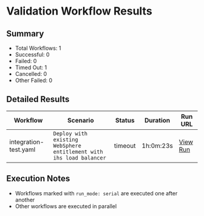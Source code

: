 # Validation Workflow Results

## Summary
- Total Workflows: 1
- Successful: 0
- Failed: 0
- Timed Out: 1
- Cancelled: 0
- Other Failed: 0

## Detailed Results

| Workflow | Scenario | Status | Duration | Run URL |
|----------|----------|---------|-----------|----------|
| integration-test.yaml | `Deploy with existing WebSphere entitlement with ihs load balancer` | timeout | 1h:0m:23s | [View Run](https://github.com/azure-javaee/azure.websphere-traditional.cluster/actions/runs/16666088717) |


## Execution Notes
- Workflows marked with `run_mode: serial` are executed one after another
- Other workflows are executed in parallel
